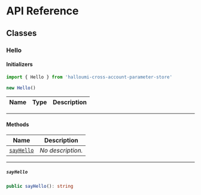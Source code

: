 # API Reference <a name="API Reference" id="api-reference"></a>



## Classes <a name="Classes" id="Classes"></a>

### Hello <a name="Hello" id="halloumi-cross-account-parameter-store.Hello"></a>

#### Initializers <a name="Initializers" id="halloumi-cross-account-parameter-store.Hello.Initializer"></a>

```typescript
import { Hello } from 'halloumi-cross-account-parameter-store'

new Hello()
```

| **Name** | **Type** | **Description** |
| --- | --- | --- |

---

#### Methods <a name="Methods" id="Methods"></a>

| **Name** | **Description** |
| --- | --- |
| <code><a href="#halloumi-cross-account-parameter-store.Hello.sayHello">sayHello</a></code> | *No description.* |

---

##### `sayHello` <a name="sayHello" id="halloumi-cross-account-parameter-store.Hello.sayHello"></a>

```typescript
public sayHello(): string
```





